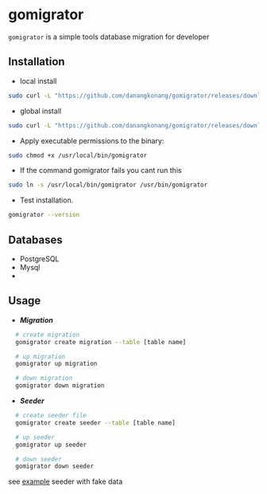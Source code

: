 # gomigrator

`gomigrator` is a simple tools database migration for developer

## Installation
 
  - local install

  ```bash
  sudo curl -L "https://github.com/danangkonang/gomigrator/releases/download/0.0.9/gomigrator" -o gomigrator && chmod +x gomigrator
  ```

  - global install

  ```bash
  sudo curl -L "https://github.com/danangkonang/gomigrator/releases/download/0.0.9/gomigrator" -o /usr/local/bin/gomigrator
  ```

  - Apply executable permissions to the binary:
  ```bash
  sudo chmod +x /usr/local/bin/gomigrator
  ```

  -  If the command gomigrator fails you cant run this
  ```bash
  sudo ln -s /usr/local/bin/gomigrator /usr/bin/gomigrator
  ```

  - Test installation.
  ```bash
  gomigrator --version
  ```

## Databases

* PostgreSQL
* Mysql
* 

## Usage
- ***Migration***

```bash
  # create migration
  gomigrator create migration --table [table name]

  # up migration
  gomigrator up migration

  # down migration
  gomigrator down migration
```

- ***Seeder***

```bash
  # create seeder file
  gomigrator create seeder --table [table name]

  # up seeder
  gomigrator up seeder

  # down seeder
  gomigrator down seeder
```

see [example](https://github.com/danangkonang/gomigrator/blob/master/EXAMPLE.md) seeder with fake data
